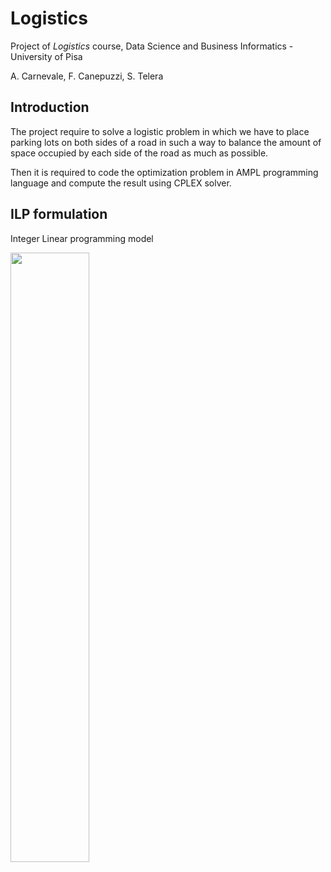 # Logistics
Project of *Logistics* course, Data Science and Business Informatics - University of Pisa

A. Carnevale, F. Canepuzzi, S. Telera

## Introduction
The project require to solve a logistic problem in which we have to place parking lots on both sides of a road in such a way to balance the amount of space occupied by each side of the road as much as possible. 

Then it is required to code the optimization problem in AMPL programming language and compute the result using CPLEX solver.

## ILP formulation
Integer Linear programming model

<img src="https://user-images.githubusercontent.com/63819344/162905704-d67150e7-f580-4584-86f8-b36d3926a4e7.png" width=50%>
